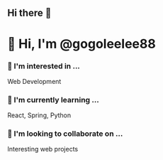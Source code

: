## Hi there 👋
# 👋 Hi, I'm @gogoleelee88

### 👀 I'm interested in ...
Web Development

### 🌱 I'm currently learning ...
React, Spring, Python

### 💞️ I'm looking to collaborate on ...
Interesting web projects


<!--
**gogoleelee88/gogoleelee88** is a ✨ _special_ ✨ repository because its `README.md` (this file) appears on your GitHub profile.



